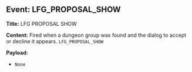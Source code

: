 ## Event: LFG_PROPOSAL_SHOW

**Title:** LFG PROPOSAL SHOW

**Content:**
Fired when a dungeon group was found and the dialog to accept or decline it appears.
`LFG_PROPOSAL_SHOW`

**Payload:**
- `None`